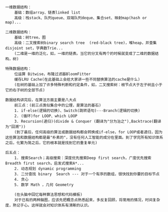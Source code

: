 	一维数据结构：
		基础：数组array、链表linked list
		高级：栈stack、队列queue、双端队列deque、集合set、映射map(hash or map)...
			
	二维数据结构：
		基础：树tree，图
		高级：二叉搜索树binary search tree  (red-black tree)，堆heap，并查集disjoint set，字典数Trie...
		(二维是一维的泛化，如，一维的链表。当它的分叉有两个的时候就变成了二维的数据结构，树)
				
	特殊数据结构：
		位运算 Bitwise，布隆过滤器BloomFitter
		缓存LRU Cache(在此基础上会给大家讲一些不同替换算法的cache是什么)
		(在树的基础上加了许多特殊判断和约定条件，如，二叉搜索树：根节点大于左子树且小于它的右子树的全部节点)
			
	数据结构讲完后，在算法方面主要是八大点
		前三点：(前三点类似集合中的公理，是算法的基石)
		1. if-else(逻辑的切换)、Switch(跳转语句)---Branch(逻辑的切换)
		2. (循环)for LOOP、which LOOP
		3. Recursion(递归)(divide & Conquer (翻译为"分为治之"),Backtrace(翻译为"回溯"))
		(到了最后，任何高级的算法或数据结构都会转换成if-else，for LOOP或者递归，因为这些算法和数据结构都是最"朴素的"，没有任何人工智能的成分在里面。到了学完所有知识体系之后，化繁为简之后，它的根本就是找到它的重复单元)
				
	后五点：
		1. 搜索Search；高级搜索：深度优先搜索Deep first search，广度优先搜索Breadth first search，启发式搜索A*...
		2. 动态规划 dynamic programming
		3. 二分查找 binary 	Search --- 对于一个有序的数组，很快找到你要的目标节点
		4. 贪心
		5. 数学 Math ，几何 Geometry
				
		(在头脑中回忆每种算法思想和代码模板)
		对于已有的两种脑图，应该先把概念点熟悉起来，多反复回顾，将常用的情况，时间复杂度，熟记于心。这样就会对知识体系有清晰的认识。